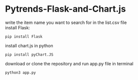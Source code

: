 # Pytrends-Flask-and-Chart.js
write the item name you want to search for in the list.csv file<br/>
install Flask:
```
pip install Flask
```
install chart.js in python
```
pip install pyChart.JS
```
download or clone the repository and run app.py file in terminal
```
python3 app.py
```
